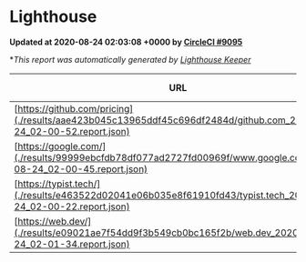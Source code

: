
# Lighthouse

**Updated at 2020-08-24 02:03:08 +0000 by [CircleCI #9095](https://circleci.com/gh/ItinerisLtd/lighthouse-keeper-example/9095)**

**This report was automatically generated by [Lighthouse Keeper](https://github.com/itinerisltd/lighthouse-keeper)*

| URL | Performance | Accessibility | Best Practices | SEO | PWA | Updated At |
| --- | --- | --- | --- | --- | --- | --- |
| [https://github.com/pricing](./results/aae423b045c13965ddf45c696df2484d/github.com_2020-08-24_02-00-52.report.json) | 0.75 | 0.96 | 0.93 | 0.92 | 0.54 | 2020-08-24T02:00:52.204Z |
| [https://google.com/](./results/99999ebcfdb78df077ad2727fd00969f/www.google.com_2020-08-24_02-00-45.report.json) | 0.92 | 0.9 | 0.93 | 0.85 | 0.54 | 2020-08-24T02:00:45.889Z |
| [https://typist.tech/](./results/e463522d02041e06b035e8f61910fd43/typist.tech_2020-08-24_02-00-22.report.json) | 0.9 | 0.92 | 0.93 | 0.99 | 0.57 | 2020-08-24T02:00:22.944Z |
| [https://web.dev/](./results/e09021ae7f54dd9f3b549cb0bc165f2b/web.dev_2020-08-24_02-01-34.report.json) | 0.98 | 1 | 0.93 | 1 | 0.96 | 2020-08-24T02:01:34.421Z |

